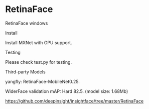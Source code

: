 # RetinaFace
RetinaFace windows

Install

Install MXNet with GPU support.

Testing

Please check test.py for testing.

Third-party Models

yangfly: RetinaFace-MobileNet0.25.

WiderFace validation mAP: Hard 82.5. (model size: 1.68Mb)

https://github.com/deepinsight/insightface/tree/master/RetinaFace
